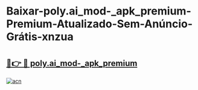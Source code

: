 # Baixar-poly.ai_mod-_apk_premium-Premium-Atualizado-Sem-Anúncio-Grátis-xnzua

# <h2><a href="https://nbottl.esa.edu.pl?src=poly.ai_mod-_apk_premium&ref=xnzua">🔗👉 🔴 poly.ai_mod-_apk_premium</a></h2>

[![acn](https://github.com/user-attachments/assets/0f9c940e-d8b0-45ae-aac7-cd30a18b3e1c)](https://nbottl.esa.edu.pl?src=poly.ai_mod-_apk_premium&ref=xnzua)

